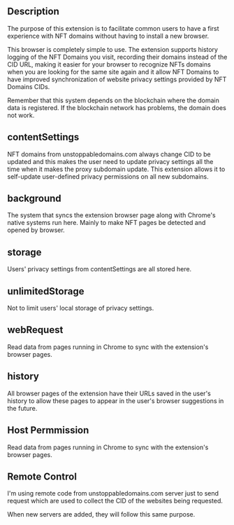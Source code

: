 ## Description

The purpose of this extension is to facilitate common users to have a first experience with NFT domains without having to install a new browser.

This browser is completely simple to use. The extension supports history logging of the NFT Domains you visit, recording their domains instead of the CID URL, making it easier for your browser to recognize NFTs domains when you are looking for the same site again and it allow NFT Domains to have improved synchronization of website privacy settings provided by NFT Domains CIDs.

Remember that this system depends on the blockchain where the domain data is registered. If the blockchain network has problems, the domain does not work.

## contentSettings

NFT domains from unstoppabledomains.com always change CID to be updated and this makes the user need to update privacy settings all the time when it makes the proxy subdomain update. This extension allows it to self-update user-defined privacy permissions on all new subdomains.

## background

The system that syncs the extension browser page along with Chrome's native systems run here. Mainly to make NFT pages be detected and opened by browser.

## storage

Users' privacy settings from contentSettings are all stored here.

## unlimitedStorage

Not to limit users' local storage of privacy settings.


## webRequest

Read data from pages running in Chrome to sync with the extension's browser pages.


## history

All browser pages of the extension have their URLs saved in the user's history to allow these pages to appear in the user's browser suggestions in the future.

## Host Permmission

Read data from pages running in Chrome to sync with the extension's browser pages.

## Remote Control

I'm using remote code from unstoppabledomains.com server just to send request which are used to collect the CID of the websites being requested.

When new servers are added, they will follow this same purpose.